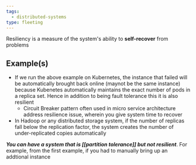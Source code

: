 ```yaml
---
tags:
  - distributed-systems
type: fleeting
---
```

Resiliency is a measure of the system's ability to **self-recover** from problems

## Example(s)


- If we run the above example on Kubernetes, the instance that failed will be automatically brought back online (maynot be the same instance) because Kubenetes automatically maintains the exact number of pods in a replica set. Hence in addition to being fault tolerance this it is also resilient
    - Circuit Breaker pattern often used in micro service architecture address resilience issue, wherein you give system time to recover
- In Hadoop or any distributed storage system, if the number of replicas fall below the replication factor, the system creates the number of under-replicated copies automatically

_**You can have a system that is [[partition tolerance]] but not resilient**_. For example, from the first example, if you had to manually bring up an addtional instance
